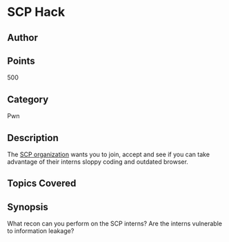 # SCP Hack
## Author

## Points
500
## Category
Pwn
## Description
The [SCP organization](http://128.238.66.211:45000) wants you to join, accept and see if you can take advantage of their interns sloppy coding and outdated browser.
## Topics Covered

## Synopsis

What recon can you perform on the SCP interns? Are the interns vulnerable to information leakage?